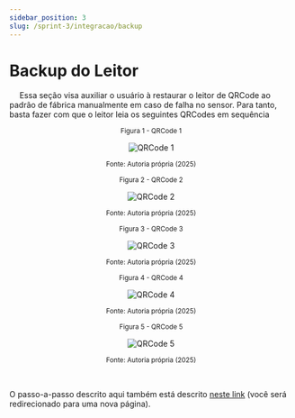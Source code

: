 ```yaml
---
sidebar_position: 3
slug: /sprint-3/integracao/backup
---
```


# Backup do Leitor

&emsp; Essa seção visa auxiliar o usuário à restaurar o leitor de QRCode ao padrão de fábrica manualmente em caso de falha no sensor. Para tanto, basta fazer com que o leitor leia os seguintes QRCodes em sequência

<div align="center" width="100%">

<sup>Figura 1 - QRCode 1</sup>

![QRCode 1](/img/qr-codes/qr-code-1.png)

<sub>Fonte: Autoria própria (2025)</sub>

</div>

<div align="center" width="100%">

<sup>Figura 2 - QRCode 2</sup>

![QRCode 2](/img/qr-codes/qr-code-2.png)

<sub>Fonte: Autoria própria (2025)</sub>

</div>

<div align="center" width="100%">

<sup>Figura 3 - QRCode 3</sup>

![QRCode 3](/img/qr-codes/qr-code-3.png)

<sub>Fonte: Autoria própria (2025)</sub>

</div>

<div align="center" width="100%">

<sup>Figura 4 - QRCode 4</sup>

![QRCode 4](/img/qr-codes/qr-code-4.png)

<sub>Fonte: Autoria própria (2025)</sub>

</div>

<div align="center" width="100%">

<sup>Figura 5 - QRCode 5</sup>

![QRCode 5](/img/qr-codes/qr-code-5.png)

<sub>Fonte: Autoria própria (2025)</sub>

</div>

<br />

O passo-a-passo descrito aqui também está descrito [neste link](https://www.usinainfo.com.br/index.php?controller=attachment&id_attachment=1123) (você será redirecionado para uma nova página).
